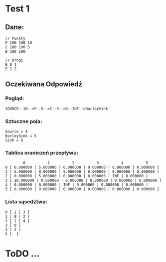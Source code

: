 # Test 1

## Dane:
```
// Punkty
F 100 100 10
C 200 100 5
B 300 100

// Drogi
E 0 1
E 1 2
```
## Oczekiwana Odpowiedź
### Pogląd:
```
SOURCE--10-->F--5-->C--5-->B--INF-->BarleySink
```
### Sztuczne pola:
```
Source = 4
BarleySink = 5
Sink = 6
```
### Tablica oraniczeń przepływu:
```                                                                                                                                                                                                                                                                            
        0          1          2          3          4          5    
0 [ 0.000000 | 5.000000 | 0.000000 | 0.000000 | 0.000000 | 0.000000 ]                                                                                                                                                                                                                       
1 [ 5.000000 | 0.000000 | 5.000000 | 0.000000 | 0.000000 | 0.000000 ]                                                                                                                                                                                                                
2 [ 0.000000 | 5.000000 | 0.000000 | 0.000000 | INF | 0.000000 ]                                                                                                                                                                                                                            
3 [ 10.000000 | 0.000000 | 0.000000 | 0.000000 | 0.000000 | 0.000000 ]                                                                                                                                                                                                                            
4 [ 0.000000 | 0.000000 | INF | 0.000000 | 0.000000 | 0.000000 ]           
5 [ 0.000000 | 0.000000 | 0.000000 | 0.000000 | 0.000000 | 0.000000 ]    
```
### Lista sąsedźtwa:
```                                                                                                                                                                                                                                                                                                                                                                                                                                                                                                                                                                           
0 [ 1 | 3 ]                                                                                                                                                                                                                                                                                         
1 [ 0 | 2 ]                                                                                                                                                                                                                                                                                          
2 [ 1 | 4 ]
3 [ 0 ]                                                                                                                                                                                                                                                                                              
4 [ 2 ]                                                                                                                                                                                                                                                                                             
5 [  ]
```


# ToDO ...